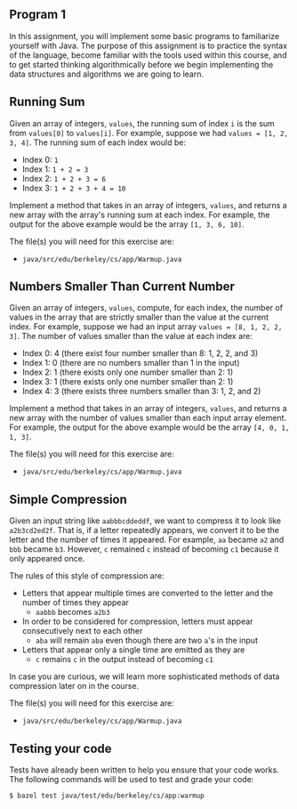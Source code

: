 Program 1
---------
In this assignment, you will implement some basic programs to familiarize yourself with Java. The
purpose of this assignment is to practice the syntax of the language, become familiar with the tools
used within this course, and to get started thinking algorithmically before we begin implementing
the data structures and algorithms we are going to learn.

Running Sum
-----------
Given an array of integers, `values`, the running sum of index `i` is the sum from `values[0]` to
`values[i]`. For example, suppose we had `values = [1, 2, 3, 4]`. The running sum of each index
would be:

- Index 0: `1`
- Index 1: `1 + 2 = 3`
- Index 2: `1 + 2 + 3 = 6`
- Index 3: `1 + 2 + 3 + 4 = 10`

Implement a method that takes in an array of integers, `values`, and returns a new array with the
array's running sum at each index. For example, the output for the above example would be the array
`[1, 3, 6, 10]`.

The file(s) you will need for this exercise are:

- `java/src/edu/berkeley/cs/app/Warmup.java`

Numbers Smaller Than Current Number
-----------------------------------
Given an array of integers, `values`, compute, for each index, the number of values in the array
that are strictly smaller than the value at the current index. For example, suppose we had an input
array `values = [8, 1, 2, 2, 3]`. The number of values smaller than the value at each index are:

- Index 0: 4 (there exist four number smaller than 8: 1, 2, 2, and 3)
- Index 1: 0 (there are no numbers smaller than 1 in the input)
- Index 2: 1 (there exists only one number smaller than 2: 1)
- Index 3: 1 (there exists only one number smaller than 2: 1)
- Index 4: 3 (there exists three numbers smaller than 3: 1, 2, and 2)

Implement a method that takes in an array of integers, `values`, and returns a new array with the
number of values smaller than each input array element. For example, the output for the above
example would be the array `[4, 0, 1, 1, 3]`.

The file(s) you will need for this exercise are:

- `java/src/edu/berkeley/cs/app/Warmup.java`

Simple Compression
------------------
Given an input string like `aabbbcddeddf`, we want to compress it to look like `a2b3cd2ed2f`. That
is, if a letter repeatedly appears, we convert it to be the letter and the number of times it
appeared. For example, `aa` became `a2` and `bbb` became `b3`. However, `c` remained `c` instead of
becoming `c1` because it only appeared once.

The rules of this style of compression are:

- Letters that appear multiple times are converted to the letter and the number of times they appear
  - `aabbb` becomes `a2b3`
- In order to be considered for compression, letters must appear consecutively next to each other
  - `aba` will remain `aba` even though there are two `a`'s in the input
- Letters that appear only a single time are emitted as they are
  - `c` remains `c` in the output instead of becoming `c1`

In case you are curious, we will learn more sophisticated methods of data compression later on in
the course.

The file(s) you will need for this exercise are:

- `java/src/edu/berkeley/cs/app/Warmup.java`

Testing your code
-----------------
Tests have already been written to help you ensure that your code works. The following commands will
be used to test and grade your code:

    $ bazel test java/test/edu/berkeley/cs/app:warmup
